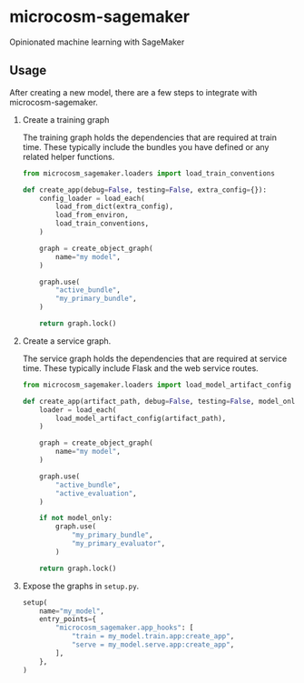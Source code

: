 # microcosm-sagemaker
Opinionated machine learning with SageMaker

## Usage
After creating a new model, there are a few steps to integrate with microcosm-sagemaker.

1. Create a training graph

   The training graph holds the dependencies that are required at train time.  These typically include the bundles you have defined or any related helper functions.

   ```py
   from microcosm_sagemaker.loaders import load_train_conventions

   def create_app(debug=False, testing=False, extra_config={}):
       config_loader = load_each(
           load_from_dict(extra_config),
           load_from_environ,
           load_train_conventions,
       )

       graph = create_object_graph(
           name="my model",
       )

       graph.use(
           "active_bundle",
           "my_primary_bundle",
       )

       return graph.lock()
   ```

2. Create a service graph.

   The service graph holds the dependencies that are required at service time.  These typically include Flask and the web service routes.

   ```py
   from microcosm_sagemaker.loaders import load_model_artifact_config

   def create_app(artifact_path, debug=False, testing=False, model_only=False, extra_config={}):
       loader = load_each(
           load_model_artifact_config(artifact_path),
       )

       graph = create_object_graph(
           name="my model",
       )

       graph.use(
           "active_bundle",
           "active_evaluation",
       )

       if not model_only:
           graph.use(
               "my_primary_bundle",
               "my_primary_evaluator",
           )

       return graph.lock()
   ```

3. Expose the graphs in `setup.py`.

   ```py
   setup(
       name="my_model",
       entry_points={
           "microcosm_sagemaker.app_hooks": [
               "train = my_model.train.app:create_app",
               "serve = my_model.serve.app:create_app",
           ],
       },
   )
   ```

